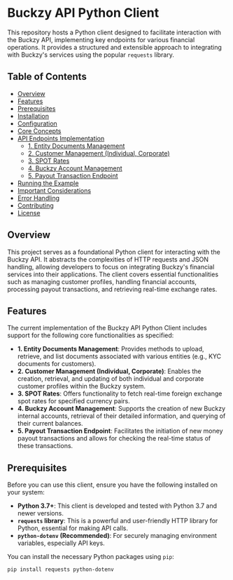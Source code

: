 # Buckzy API Python Client

This repository hosts a Python client designed to facilitate interaction with the Buckzy API, implementing key endpoints for various financial operations. It provides a structured and extensible approach to integrating with Buckzy's services using the popular `requests` library.

## Table of Contents

- [Overview](#overview)
- [Features](#features)
- [Prerequisites](#prerequisites)
- [Installation](#installation)
- [Configuration](#configuration)
- [Core Concepts](#core-concepts)
- [API Endpoints Implementation](#api-endpoints-implementation)
  - [1. Entity Documents Management](#1-entity-documents-management)
  - [2. Customer Management (Individual, Corporate)](#2-customer-management-individual-corporate)
  - [3. SPOT Rates](#3-spot-rates)
  - [4. Buckzy Account Management](#4-buckzy-account-management)
  - [5. Payout Transaction Endpoint](#5-payout-transaction-endpoint)
- [Running the Example](#running-the-example)
- [Important Considerations](#important-considerations)
- [Error Handling](#error-handling)
- [Contributing](#contributing)
- [License](#license)

## Overview

This project serves as a foundational Python client for interacting with the Buckzy API. It abstracts the complexities of HTTP requests and JSON handling, allowing developers to focus on integrating Buckzy's financial services into their applications. The client covers essential functionalities such as managing customer profiles, handling financial accounts, processing payout transactions, and retrieving real-time exchange rates.

## Features

The current implementation of the Buckzy API Python Client includes support for the following core functionalities as specified:

* **1. Entity Documents Management**: Provides methods to upload, retrieve, and list documents associated with various entities (e.g., KYC documents for customers).
* **2. Customer Management (Individual, Corporate)**: Enables the creation, retrieval, and updating of both individual and corporate customer profiles within the Buckzy system.
* **3. SPOT Rates**: Offers functionality to fetch real-time foreign exchange spot rates for specified currency pairs.
* **4. Buckzy Account Management**: Supports the creation of new Buckzy internal accounts, retrieval of their detailed information, and querying of their current balances.
* **5. Payout Transaction Endpoint**: Facilitates the initiation of new money payout transactions and allows for checking the real-time status of these transactions.

## Prerequisites

Before you can use this client, ensure you have the following installed on your system:

* **Python 3.7+**: This client is developed and tested with Python 3.7 and newer versions.
* **`requests` library**: This is a powerful and user-friendly HTTP library for Python, essential for making API calls.
* **`python-dotenv` (Recommended)**: For securely managing environment variables, especially API keys.

You can install the necessary Python packages using `pip`:

```bash
pip install requests python-dotenv
  
  
